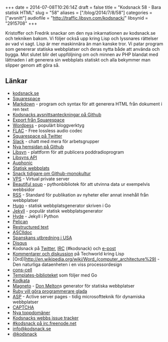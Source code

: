 +++
date = 2014-07-08T10:26:14Z
draft = false
title = "Kodsnack 58 - Bara statisk HTML"
slug = "58"
aliases = ["/blog/2014/7/8/58"]
categories = ["avsnitt"]
audiofile = "http://traffic.libsyn.com/kodsnack/"
libsynid = "2915708"
+++

Kristoffer och Fredrik snackar om den nya inkarnationen av kodsnack.se och tekniken bakom. Vi följer också upp kring Lisp och lyssnares rättelser av vad vi sagt. Lisp är mer maskinnära än man kanske tror. Vi patar program som genererar statiska webbplatser och deras nytta både att använda och bygga. Mot slutet blir det uppföljning om och minnen av PHP blandat med lättnaden i att generera sin webbplats statiskt och alla bekymmer man slipper genom att göra så.

## Länkar ##
* [kodsnack.se](http://www.kodsnack.se)
* [Squarespace](http://www.squarespace.com)
* [Markdown](http://daringfireball.net/projects/markdown/) - program och syntax för att generera HTML från dokument i ren text
* [Kodsnacks avsnittsanteckningar på Github](http://daringfireball.net/projects/markdown/)
* [Export från Squarespace](http://help.squarespace.com/guides/can-i-export-my-site)
* [Wordpess](http://en.wikipedia.org/wiki/Wordpress) - populärt bloggverktyg
* [FLAC](http://en.wikipedia.org/wiki/FLAC) - Free lossless audio codec
* [Squarespace på Twitter](https://twitter.com/squarespace)
* [Slack](http://www.slack.com) - chatt med mera för arbetsgrupper
* [Nya hemsidan på Github](https://github.com/kodsnack/site)
* [Libsyn](http://www.libsyn.com) - plattform för att publicera poddradioprogram
* [Libsyns API](http://docs.libsynpro.com/api)
* [Auphonic](https://auphonic.com)
* [Statisk webbplats](http://en.wikipedia.org/wiki/Static_web_page)
* [Snack tidigare om Github-monokultur](http://kodsnack.se/47/)
* [VPS](http://en.wikipedia.org/wiki/Virtual_private_server) - Virtual private server
* [Beautiful soup](http://www.crummy.com/software/BeautifulSoup/) - pythonbibliotek för att utvinna data ur exempelvis webbsidor
* [RSS](http://en.wikipedia.org/wiki/Rss) - Standard för publikation av nyheter eller annat innehåll från webbplatser
* [Hugo](http://hugo.spf13.com) - statisk webbplatsgenerator skriven i Go
* [Jekyll](http://jekyllrb.com) - populär statisk webbplatsgenerator
* [Hyde](http://hyde.github.io) - Jekyll i Python
* [Pelican](http://blog.getpelican.com)
* [Restructured text](http://docutils.sourceforge.net/rst.html)
* [ASCIIdoc](http://www.methods.co.nz/asciidoc/)
* [Spanskans utbredning i USA](http://en.wikipedia.org/wiki/Spanish_language_in_the_United_States)
* [Disqus](https://disqus.com)
* Kodsnack på [Twitter](https://www.twitter.com/kodsnack), [IRC](http://freenode.net/) (#kodsnack) och [e-post](mailto:info@kodsnack.se)
* [Kommentarer och diskussion](http://techworld.idg.se/2.2524/1.567252/kodsnack--lisp-i-alla-programmeringssprak?articleRenderMode=listpostings#disqus_thread) på Techworld kring Lisp
* [Ord](http://en.wikipedia.org/wiki/Word_(computer_architecture%29) - Den naturliga dataenheten i en viss processordesign
* [cons-cell](http://en.wikipedia.org/wiki/Cons_cell)
* [Templates-biblioteket](http://golang.org/pkg/html/template/) som följer med Go
* [Kodkata](http://codekata.com)
* [Magneto](https://github.com/donmelton/magneto) - [Don Melton](http://donmelton.com)s generator för statiska webbplatser
* [Ruby vill göra programmerare glada](http://servicesangle.com/blog/2011/08/31/qa-with-yukihiro-matz-matsumoto-the-creator-of-ruby/)
* [ASP](http://en.wikipedia.org/wiki/Active_Server_Pages) - Active server pages - tidig microsoftteknik för dynamiska webbplatser
* [CAPTCHA](http://en.wikipedia.org/wiki/CAPTCHA)
* [Nya toppdomäner](http://www.zdnet.com/ready-or-not-here-come-the-new-internet-top-level-domain-names-7000025744/)
* [Kodsnacks webbs issue tracker](https://github.com/kodsnack/site/issues)
* [#kodsnack på irc.freenode.net]((http://freenode.net/))
* [info@kodsnack.se](mailto:info@kodsnack.se)
* [@kodsnack](https://www.twitter.com/kodsnack)